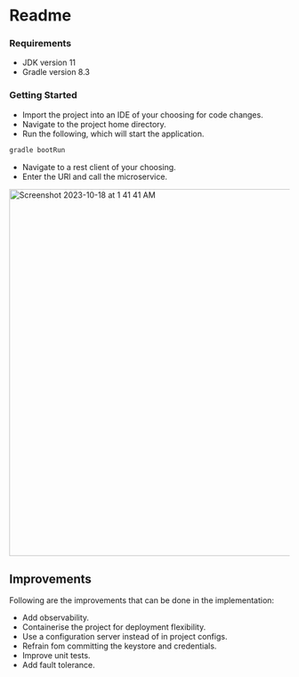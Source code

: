 # Readme

### Requirements
* JDK version 11
* Gradle version 8.3

### Getting Started
* Import the project into an IDE of your choosing for code changes.
* Navigate to the project home directory.
* Run the following, which will start the application.
```bash
gradle bootRun
```
* Navigate to a rest client of your choosing.
* Enter the URl and call the microservice.

<img width="659" alt="Screenshot 2023-10-18 at 1 41 41 AM" src="https://github.com/ctharindace/two-way-ssl/assets/3063347/ccd71989-5d34-40f7-bfb6-ddc44f83c030">

## Improvements
Following are the improvements that can be done in the implementation:

* Add observability.
* Containerise the project for deployment flexibility.
* Use a configuration server instead of in project configs.
* Refrain fom committing the keystore and credentials.
* Improve unit tests.
* Add fault tolerance.
